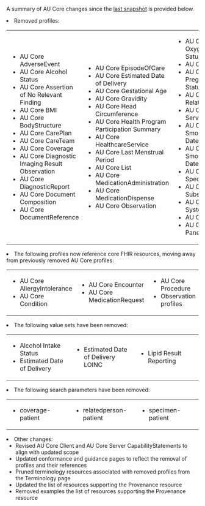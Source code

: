 <div class="note-to-contributors" markdown="1">

A summary of AU Core changes since the [last snapshot](https://hl7.org.au/fhir/core/0.2.2-preview/) is provided below. 

<li>Removed profiles:
<table border="0"> 
    <tr>
        <td width="30%"> 
            <ul>
                <li>AU Core AdverseEvent</li>
                <li>AU Core Alcohol Status</li>
                <li>AU Core Assertion of No Relevant Finding</li>
                <li>AU Core BMI</li>
                <li>AU Core BodyStructure</li>
                <li>AU Core CarePlan</li>
                <li>AU Core CareTeam</li>
                <li>AU Core Coverage</li>
                <li>AU Core Diagnostic Imaging Result Observation</li>
                <li>AU Core DiagnosticReport</li>
                <li>AU Core Document Composition</li>
                <li>AU Core DocumentReference</li>
            </ul>
        </td>
        <td width="30%"> 
            <ul>
                <li>AU Core EpisodeOfCare</li>
                <li>AU Core Estimated Date of Delivery</li>
                <li>AU Core Gestational Age</li>
                <li>AU Core Gravidity</li>
                <li>AU Core Head Circumference</li>
                <li>AU Core Health Program Participation Summary</li>
                <li>AU Core HealthcareService</li>
                <li>AU Core Last Menstrual Period</li>
                <li>AU Core List</li>
                <li>AU Core MedicationAdministration</li>
                <li>AU Core MedicationDispense</li>
                <li>AU Core Observation</li>
            </ul>
        </td>    
        <td width="30%"> 
            <ul>
                <li>AU Core Oxygen Saturation</li> 
                <li>AU Core Parity</li> 
                <li>AU Core Pregnancy Status</li> 
                <li>AU Core RelatedPerson</li> 
                <li>AU Core ServiceRequest</li> 
                <li>AU Core Smoking Cease Date</li> 
                <li>AU Core Smoking Start Date</li> 
                <li>AU Core Specimen</li> 
                <li>AU Core Substance</li> 
                <li>AU Core System Device</li> 
                <li>AU Core Task</li> 
                <li>AU Core Vitals Panel</li>                               
            </ul>
        </td>
    </tr>
</table>
</li>

<li>The following profiles now reference core FHIR resources, moving away from previously removed AU Core profiles:
    <table border="0"> 
        <tr>
        <td width="30%"> 
                <ul>
                    <li>AU Core AllergyIntolerance</li>
                    <li>AU Core Condition</li>
                </ul>
        </td>
        <td width="30%"> 
                <ul>
                    <li>AU Core Encounter</li>
                    <li>AU Core MedicationRequest</li>                                   
                </ul>
        </td>
        <td width="30%"> 
                <ul>
                    <li>AU Core Procedure</li>  
                    <li>Observation profiles</li>                            
                </ul>
        </td>
        </tr>
    </table>
</li>

<li>The following value sets have been removed:
    <table border="0"> 
        <tr>
        <td width="30%"> 
            <ul>
                <li>Alcohol Intake Status</li>
                <li>Estimated Date of Delivery</li>
            </ul>
        </td>
        <td width="30%"> 
            <ul>
               <li>Estimated Date of Delivery LOINC</li>
            </ul>
        </td>
        <td width="30%"> 
            <ul>
               <li>Lipid Result Reporting</li>
            </ul>
        </td>
        </tr>
    </table>
</li>

<li>The following search parameters have been removed:
    <table border="0"> 
        <tr>
            <td width="30%"> 
                <ul>
                    <li>coverage-patient</li>
                </ul>
            </td>
            <td width="30%"> 
                <ul>
                   <li>relatedperson-patient </li>
                </ul>
            </td>
            <td width="30%"> 
                <ul>
                    <li>specimen-patient</li>
                </ul>
            </td>
        </tr>
    </table>
</li>
<!-- <li>Additional removal:<ul>
<li>Alcohol Intake Status value set has been removed</li>
<li>Estimated Date of Delivery value set has been removed</li>
<li>Estimated Date of Delivery LOINC value set has been removed</li>
<li>Lipid Result Reporting value set has been removed</li>
<li>Examples for the removed profiles have been removed</li>
<li>coverage-patient search parameter has been removed</li>
<li>relatedperson-patient search parameter has been removed</li>
<li>specimen-patient search parameter has been removed</li>
</ul>
</li> -->
<li>Other changes:
    <ul>
        <li>Revised AU Core Client and AU Core Server CapabilityStatements to align with updated scope</li>
        <li>Updated conformance and guidance pages to reflect the removal of profiles and their references</li>
        <li>Pruned terminology resources associated with removed profiles from the Terminology page</li>
        <li>Updated the list of resources supporting the Provenance resource</li>
        <li>Removed examples  the list of resources supporting the Provenance resource</li>
    </ul>
</li>
</div>
